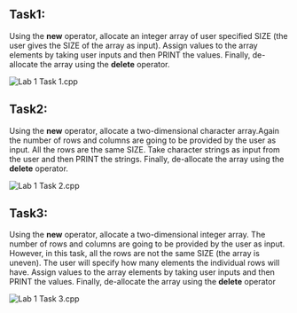## Task1:

Using the **new** operator, allocate an integer array of user specified SIZE (the user gives the SIZE of the array as input). Assign values to the array elements by taking user inputs and then PRINT the values. Finally, de-allocate the array using the **delete** operator.

![Lab 1 Task 1.cpp](https://imgur.com/pEj72Rq.png)

## Task2: 

Using the **new** operator, allocate a two-dimensional character array.Again the number of rows and columns are going to be provided by the user as input. All the rows are the same SIZE. Take character strings as input from the user and then PRINT the strings. Finally, de-allocate the array using the **delete** operator.

![Lab 1 Task 2.cpp](https://imgur.com/eAGWRq5.png)

## Task3:

Using the **new** operator, allocate a two-dimensional integer array. The number of rows and columns are going to be provided by the user as input. However, in this task, all the rows are not the same SIZE (the array is uneven). The user will specify how many elements the individual rows will have. Assign values to the array elements by taking user inputs and then PRINT the values. Finally, de-allocate the array using the **delete** operator

![Lab 1 Task 3.cpp](https://imgur.com/aegZ3HE.png)
